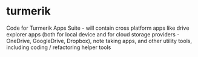 # turmerik
Code for Turmerik Apps Suite - will contain cross platform apps like drive explorer apps (both for local device and for cloud storage providers - OneDrive, GoogleDrive, Dropbox), note taking apps, and other utility tools, including coding / refactoring helper tools

